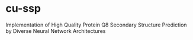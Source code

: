 # cu-ssp
Implementation of High Quality Protein Q8 Secondary Structure Prediction by Diverse Neural Network Architectures
